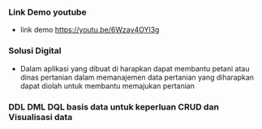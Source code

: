 ### Link Demo youtube 

- link demo https://youtu.be/6Wzay4OYl3g

### Solusi Digital 

- Dalam aplikasi yang dibuat di harapkan dapat membantu petani atau dinas pertanian dalam memanajemen data pertanian yang diharapkan dapat diolah untuk membantu memajukan pertanian 

### DDL DML DQL basis data untuk keperluan CRUD dan Visualisasi data 

